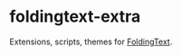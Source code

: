 foldingtext-extra
=================

Extensions, scripts, themes for [FoldingText](http://www.foldingtext.com).
